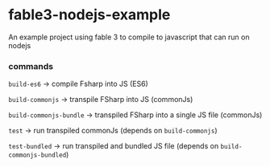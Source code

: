 # fable3-nodejs-example
An example project using fable 3 to compile to javascript that can run on nodejs

### commands

``build-es6`` -> compile Fsharp into JS (ES6)

``build-commonjs`` -> transpile FSharp into JS (commonJs)

``build-commonjs-bundle`` -> transpiled FSharp into a single JS file (commonJs)

``test`` -> run transpiled commonJs (depends on ``build-commonjs``)

``test-bundled`` -> run transpiled and bundled JS file (depends on ``build-commonjs-bundled``)